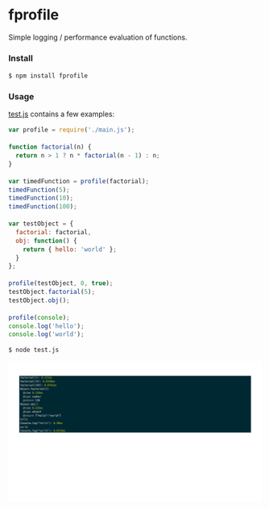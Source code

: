 # fprofile

Simple logging / performance evaluation of functions.

### Install

```bash
$ npm install fprofile
```

### Usage

[test.js](https://github.com/mateogianolio/fprofile/blob/master/test.js) contains a few examples:

```javascript
var profile = require('./main.js');

function factorial(n) {
  return n > 1 ? n * factorial(n - 1) : n;
}

var timedFunction = profile(factorial);
timedFunction(5);
timedFunction(10);
timedFunction(100);

var testObject = {
  factorial: factorial,
  obj: function() {
    return { hello: 'world' };
  }
};

profile(testObject, 0, true);
testObject.factorial(5);
testObject.obj();

profile(console);
console.log('hello');
console.log('world');
```

```bash
$ node test.js
```

<img title="test output" align="left" src="https://github.com/mateogianolio/fprofile/blob/master/screenshot.png">
